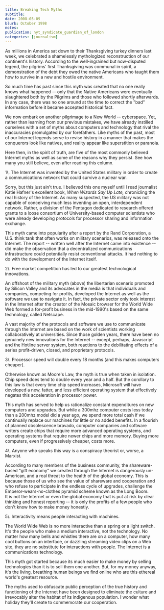 ```yaml
---
title: Breaking Tech Myths
subtitle: 
date: 2008-05-09
blurb: October 1998
notes: 
publication: nyt_syndicate_guardian_of_london
categories: [journalism]
---
```


As millions in America sat down to their Thanksgiving turkey dinners last week, we celebrated a shamelessly mythologized reconstruction of our continent's history. According to the well-ingrained but now-disputed legend, the pilgrims' first Thanksgiving was communal in spirit, a demonstration of the debt they owed the native Americans who taught them how to survive in a new and hostile environment.

So much time has past since this myth was created that no one really knows what happened -- only that the Native Americans were eventually slaughtered both by the Pilgrims and those who followed shortly afterwards. In any case, there was no one around at the time to correct the "bad" information before it became accepted historical fact.

We now embark on another pilgrimage to a New World -- cyberspace. Yet, rather than learning from our previous mistakes, we have already instilled ourselves with a set of myths about computers and technology that rival the inaccuracies promulgated by our forefathers. Like myths of the past, most of our Internet legends serve to revise history in a manner that makes the conquerors look like natives, and reality appear like superstition or paranoia.

Here then, in the spirit of truth, are five of the most commonly believed Internet myths as well as some of the reasons why they persist. See how many you still believe, even after reading this column.

1\\. The Internet was invented by the United States military in order to create a communications network that could survive a nuclear war.

Sorry, but this just ain't true. I believed this one myself until I read journalist Katie Hafner's excellent book, *When Wizards Say Up Late,* chronicling the real history of the Internet. As many suspected, the US military was not capable of conceiving much less inventing an open, interdependent network. Rather, a division of the Pentagon dedicated to research offered grants to a loose consortium of University-based computer scientists who were already developing protocols for processor sharing and information exchange.

This myth came into popularity after a report by the Rand Corporation, a U.S. think tank that often works on military scenarios, was released onto the Internet. The report -- written well after the Internet came into existence -- did make the observation that a decentralized communications infrastructure could potentially resist conventional attacks. It had nothing to do with the development of the Internet itself.

2\\. Free market competition has led to our greatest technological innovations.

An offshoot of the military myth (above) the libertarian scenario promoted by Silicon Valley and its advocates in the media is that individuals and companies, competing for profits, developed the Internet as well as the software we use to navigate it. In fact, the private sector only took interest in the Internet after the creator of the Mosaic browser for the World Wide Web formed a for-profit business in the mid-1990's based on the same technology, called Netscape.

A vast majority of the protocols and software we use to communicate through the Internet are based on the work of scientists working collaboratively at universities. Since those golden years, there have been no genuinely new innovations for the Internet -- except, perhaps, Javascript and the Hotline server system, both reactions to the debilitating effects of a series profit-driven, closed, and proprietary protocols.

3\\. Processor speed will double every 18 months (and this makes computers cheaper).

Otherwise known as Moore's Law, the myth is true when taken in isolation. Chip speed does tend to double every year and a half. But the corollary to this law is that every time chip speed increases, Microsoft will have developed a new, fatter, and less efficient operating system that effectively negates this acceleration in processor power.

This myth has served to help us rationalize constant expenditures on new computers and upgrades. But while a 300mhz computer costs less today than a 200mhz model did a year ago, we spend more total cash if we continually replace our machines for little or no added benefits. In a flourish of planned obsolescence bravado, computer companies and software writers create chips that require more advanced operating systems, and operating systems that require newer chips and more memory. Buying more computers, even if progressively cheaper, costs more.

4\\. Anyone who speaks this way is a conspiracy theorist or, worse, a Marxist.

According to many members of the business community, the shareware-based "gift economy" we created through the Internet is dangerously un-American, and a real threat to the health of the global economy. This is because those of us who see the value of shareware and cooperation and who refuse to participate in the endless cycle of upgrades, challenge the Emperor-wears-no-clothes pyramid scheme known as the Long Boom.  
It is not the Internet or even the global economy that is put at risk by clear thinking and honest reporting -- it is only the profits of a few people who don't know how to make money honestly.

5\\. Interactivity means people interacting with machines.

The World Wide Web is no more interactive than a spring or a light switch. It's the people who make a medium interactive, not the technology. No matter how many bells and whistles there are on a computer, how many cool buttons on an interface, or dazzling streaming video clips on a Web site, they are no substitute for interactions with people. The Internet is a communications technology.

This myth got started because its much easier to make money by selling technologies than it is to sell them one another. But, for my money anyway, it's the living, breathing human beings we find online who are this ethereal world's greatest resource.

The myths used to obfuscate public perception of the true history and functioning of the Internet have been designed to eliminate the culture and irrevocably alter the habitat of its indigenous population. I wonder what holiday they'll create to commemorate our cooperation.
